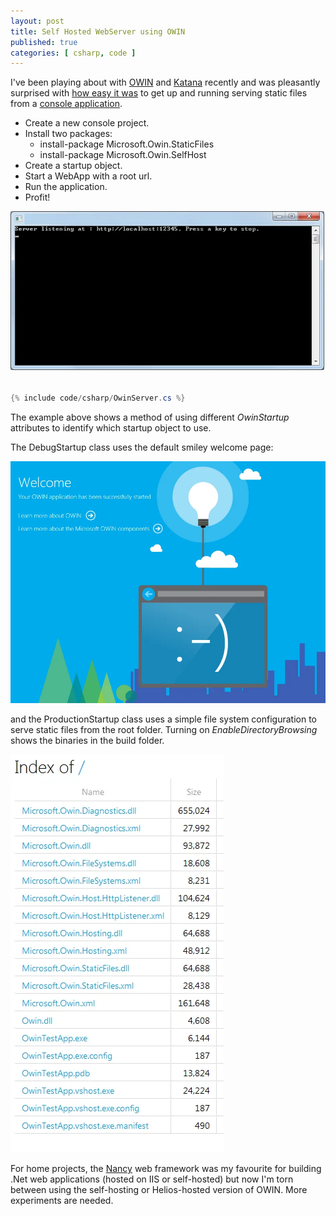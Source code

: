 ```yaml
---
layout: post
title: Self Hosted WebServer using OWIN
published: true
categories: [ csharp, code ]
---
```


I've been playing about with [OWIN](http://owin.org/) and [Katana](http://msdn.microsoft.com/en-us/magazine/dn451439.aspx) 
recently and was pleasantly surprised with [how easy it was](http://www.asp.net/aspnet/overview/owin-and-katana/an-overview-of-project-katana) 
to get up and running serving static files from a [console application](http://www.asp.net/aspnet/overview/owin-and-katana/getting-started-with-owin-and-katana).

* Create a new console project.
* Install two packages:
	* install-package Microsoft.Owin.StaticFiles
	* install-package Microsoft.Owin.SelfHost
* Create a startup object.
* Start a WebApp with a root url.
* Run the application.
* Profit!

![console](/img/posts/self-hosted-webserver-using-owin/console.webp)

~~~csharp

{% include code/csharp/OwinServer.cs %}

~~~

The example above shows a method of using different *OwinStartup* attributes 
to identify which startup object to use. 

The DebugStartup class uses the default smiley welcome page:

![welcome](/img/posts/self-hosted-webserver-using-owin/index-welcome.webp)

and the ProductionStartup class uses a simple file system configuration to 
serve static files from the root folder. Turning on *EnableDirectoryBrowsing* 
shows the binaries in the build folder.

![listing](/img/posts/self-hosted-webserver-using-owin/index-browse-folder.webp)

For home projects, the [Nancy](http://nancyfx.org/) web framework was my 
favourite for building .Net web applications (hosted on IIS or self-hosted) 
but now I'm torn between using the self-hosting or Helios-hosted version of 
OWIN. More experiments are needed.
